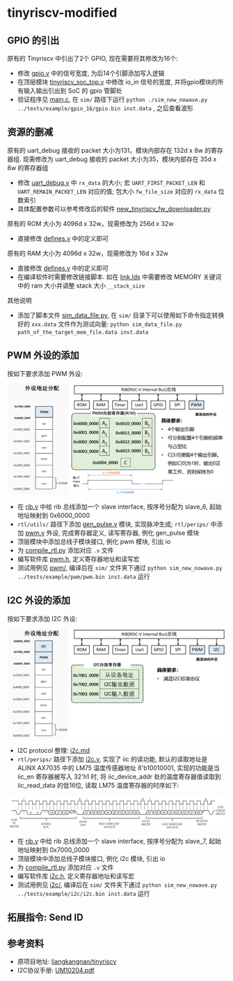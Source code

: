 # tinyriscv-modified

## GPIO 的引出
原有的 Tinyriscv 中引出了2个 GPIO, 现在需要将其修改为16个:
- 修改 [gpio.v](./rtl/perips/gpio.v) 中的信号宽度, 为后14个引脚添加写入逻辑
- 在顶层模块 [tinyriscv_soc_top.v](./rtl/soc/tinyriscv_soc_top.v) 中修改 io_in 信号的宽度, 并将gpio模块的所有输入输出引出到 SoC 的 gpio 管脚处
- 验证程序见 [main.c](./tests/example/gpio_16/main.c), 在 `sim/` 路径下运行 `python ./sim_new_nowave.py ../tests/example/gpio_16/gpio.bin inst.data` , 之后查看波形

## 资源的删减
原有的 uart_debug 接收的 packet 大小为131，模块内部存在 132d x 8w 的寄存器组. 现需修改为 uart_debug 接收的 packet 大小为35，模块内部存在 35d x 8w 的寄存器组
- 修改 [uart_debug.v](./rtl/debug/uart_debug.v) 中 `rx_data` 的大小; 宏 `UART_FIRST_PACKET_LEN` 和 `UART_REMAIN_PACKET_LEN` 对应的值; 包大小 `fw_file_size` 对应的 `rx_data` 位数索引
- 具体配置参数可以参考修改后的软件 [new_tinyriscv_fw_downloader.py](./tools/new_tinyriscv_fw_downloader.py)

原有的 ROM 大小为 4096d x 32w，现需修改为 256d x 32w
- 直接修改 [defines.v](./rtl/core/defines.v) 中的定义即可

原有的 RAM 大小为 4096d x 32w，现需修改为 16d x 32w
- 直接修改 [defines.v](./rtl/core/defines.v) 中的定义即可
- 在编译软件时需要修改链接脚本. 如在 [link.lds](./tests/example/link.lds) 中需要修改 MEMORY 关键词中的 ram 大小并调整 stack 大小 `__stack_size`

其他说明
- 添加了脚本文件 [sim_data_file.py](./sim/sim_data_file.py), 在 `sim/` 目录下可以使用如下命令指定转换好的 `xxx.data` 文件作为测试向量: `python sim_data_file.py path_of_the_target_mem_file.data inst.data`

## PWM 外设的添加
按如下要求添加 PWM 外设:

<img src="./figs/pwm.png"  width="520" />

- 在 [rib.v](./rtl/core/rib.v) 中给 rib 总线添加一个 slave interface, 按序号分配为 slave_6, 起始地址映射到 0x6000_0000
- `rtl/utils/` 路径下添加 [gen_pulse.v](./rtl/utils/gen_pulse.v) 模块, 实现脉冲生成; `rtl/perips/` 中添加 [pwm.v](./rtl/perips/pwm.v) 外设, 完成寄存器定义, 读写寄存器, 例化 gen_pulse 模块
- 顶层模块中添加总线子模块接口, 例化 pwm 模块, 引出 io
- 为 [compile_rtl.py](./sim/compile_rtl.py) 添加对应 `.v` 文件
- 编写软件库 [pwm.h](./tests/example/include/pwm.h), 定义寄存器地址和读写宏
- 测试用例见 [pwm/](./tests/example/pwm/), 编译后在 `sim/` 文件夹下通过 `python sim_new_nowave.py ../tests/example/pwm/pwm.bin inst.data` 运行

## I2C 外设的添加
按如下要求添加 I2C 外设:

<img src="./figs/i2c.png"  width="520" />

- I2C protocol 整理: [i2c.md](./doc/i2c.md)
- `rtl/perips/` 路径下添加 [i2c.v](./rtl/perips/i2c.v), 实现了 iic 的读功能, 默认的读取地址是 ALINX AX7035 中的 LM75 温度传感器地址 8'b10010001, 实现的功能是当 iic_en 寄存器被写入 32'h1 时, 将 iic_device_addr 处的温度寄存器值读取到 iic_read_data 的低16位, 读取 LM75 温度寄存器的时序如下:

<img src="./figs/lm75_timing.png"  width="800" />

- 在 [rib.v](./rtl/core/rib.v) 中给 rib 总线添加一个 slave interface, 按序号分配为 slave_7, 起始地址映射到 0x7000_0000
- 顶层模块中添加总线子模块接口, 例化 i2c 模块, 引出 io
- 为 [compile_rtl.py](./sim/compile_rtl.py) 添加对应 `.v` 文件
- 编写软件库 [i2c.h](./tests/example/include/i2c.h), 定义寄存器地址和读写宏
- 测试用例见 [i2c/](./tests/example/i2c/), 编译后在 `sim/` 文件夹下通过 `python sim_new_nowave.py ../tests/example/i2c/i2c.bin inst.data` 运行

## 拓展指令: Send ID

## 参考资料
- 原项目地址: [liangkangnan/tinyriscv](https://gitee.com/liangkangnan/tinyriscv)
- I2C协议手册: [UM10204.pdf](https://www.nxp.com/docs/en/user-guide/UM10204.pdf)